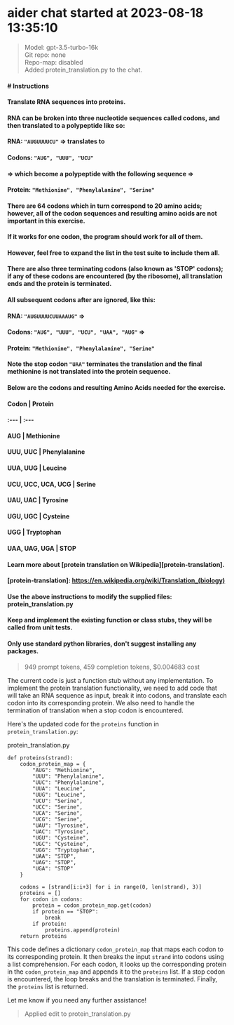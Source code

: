 
# aider chat started at 2023-08-18 13:35:10

> Model: gpt-3.5-turbo-16k  
> Git repo: none  
> Repo-map: disabled  
> Added protein_translation.py to the chat.  

#### # Instructions  
####   
#### Translate RNA sequences into proteins.  
####   
#### RNA can be broken into three nucleotide sequences called codons, and then translated to a polypeptide like so:  
####   
#### RNA: `"AUGUUUUCU"` => translates to  
####   
#### Codons: `"AUG", "UUU", "UCU"`  
#### => which become a polypeptide with the following sequence =>  
####   
#### Protein: `"Methionine", "Phenylalanine", "Serine"`  
####   
#### There are 64 codons which in turn correspond to 20 amino acids; however, all of the codon sequences and resulting amino acids are not important in this exercise.  
#### If it works for one codon, the program should work for all of them.  
#### However, feel free to expand the list in the test suite to include them all.  
####   
#### There are also three terminating codons (also known as 'STOP' codons); if any of these codons are encountered (by the ribosome), all translation ends and the protein is terminated.  
####   
#### All subsequent codons after are ignored, like this:  
####   
#### RNA: `"AUGUUUUCUUAAAUG"` =>  
####   
#### Codons: `"AUG", "UUU", "UCU", "UAA", "AUG"` =>  
####   
#### Protein: `"Methionine", "Phenylalanine", "Serine"`  
####   
#### Note the stop codon `"UAA"` terminates the translation and the final methionine is not translated into the protein sequence.  
####   
#### Below are the codons and resulting Amino Acids needed for the exercise.  
####   
#### Codon                 | Protein  
#### :---                  | :---  
#### AUG                   | Methionine  
#### UUU, UUC              | Phenylalanine  
#### UUA, UUG              | Leucine  
#### UCU, UCC, UCA, UCG    | Serine  
#### UAU, UAC              | Tyrosine  
#### UGU, UGC              | Cysteine  
#### UGG                   | Tryptophan  
#### UAA, UAG, UGA         | STOP  
####   
#### Learn more about [protein translation on Wikipedia][protein-translation].  
####   
#### [protein-translation]: https://en.wikipedia.org/wiki/Translation_(biology)  
####   
#### ####  
####   
#### Use the above instructions to modify the supplied files: protein_translation.py  
#### Keep and implement the existing function or class stubs, they will be called from unit tests.  
#### Only use standard python libraries, don't suggest installing any packages.  
> 949 prompt tokens, 459 completion tokens, $0.004683 cost  

The current code is just a function stub without any implementation. To implement the protein translation functionality, we need to add code that will take an RNA sequence as input, break it into codons, and translate each codon into its corresponding protein. We also need to handle the termination of translation when a stop codon is encountered.

Here's the updated code for the `proteins` function in `protein_translation.py`:

protein_translation.py
```
def proteins(strand):
    codon_protein_map = {
        "AUG": "Methionine",
        "UUU": "Phenylalanine",
        "UUC": "Phenylalanine",
        "UUA": "Leucine",
        "UUG": "Leucine",
        "UCU": "Serine",
        "UCC": "Serine",
        "UCA": "Serine",
        "UCG": "Serine",
        "UAU": "Tyrosine",
        "UAC": "Tyrosine",
        "UGU": "Cysteine",
        "UGC": "Cysteine",
        "UGG": "Tryptophan",
        "UAA": "STOP",
        "UAG": "STOP",
        "UGA": "STOP"
    }

    codons = [strand[i:i+3] for i in range(0, len(strand), 3)]
    proteins = []
    for codon in codons:
        protein = codon_protein_map.get(codon)
        if protein == "STOP":
            break
        if protein:
            proteins.append(protein)
    return proteins
```

This code defines a dictionary `codon_protein_map` that maps each codon to its corresponding protein. It then breaks the input `strand` into codons using a list comprehension. For each codon, it looks up the corresponding protein in the `codon_protein_map` and appends it to the `proteins` list. If a stop codon is encountered, the loop breaks and the translation is terminated. Finally, the `proteins` list is returned.

Let me know if you need any further assistance!

> Applied edit to protein_translation.py  
